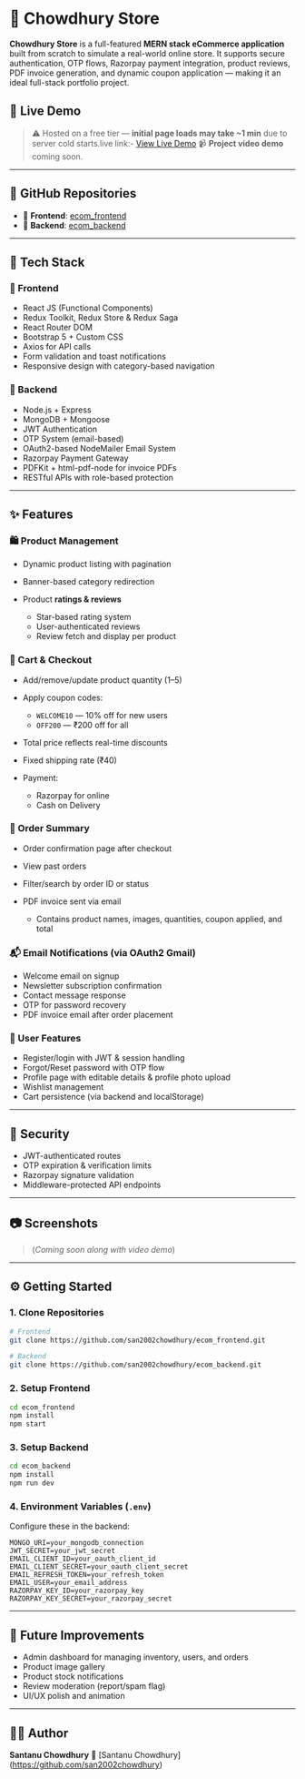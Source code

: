 # 🛒 Chowdhury Store

**Chowdhury Store** is a full-featured **MERN stack eCommerce application** built from scratch to simulate a real-world online store. It supports secure authentication, OTP flows, Razorpay payment integration, product reviews, PDF invoice generation, and dynamic coupon application — making it an ideal full-stack portfolio project.

## 🔗 Live Demo

> ⚠️ Hosted on a free tier — **initial page loads may take \~1 min** due to server cold starts.live link:- [View Live Demo](https://ecom-frontend-tswm.onrender.com)
> 📹 **Project video demo** coming soon.

---

## 📁 GitHub Repositories

* 🔷 **Frontend**: [ecom\_frontend](https://github.com/san2002chowdhury/ecom_frontend)
* 🔶 **Backend**: [ecom\_backend](https://github.com/san2002chowdhury/ecom_backend)

---

## 🧱 Tech Stack

### 🔹 Frontend

* React JS (Functional Components)
* Redux Toolkit, Redux Store & Redux Saga
* React Router DOM
* Bootstrap 5 + Custom CSS
* Axios for API calls
* Form validation and toast notifications
* Responsive design with category-based navigation

### 🔸 Backend

* Node.js + Express
* MongoDB + Mongoose
* JWT Authentication
* OTP System (email-based)
* OAuth2-based NodeMailer Email System
* Razorpay Payment Gateway
* PDFKit + html-pdf-node for invoice PDFs
* RESTful APIs with role-based protection

---

## ✨ Features

### 🛍️ Product Management

* Dynamic product listing with pagination
* Banner-based category redirection
* Product **ratings & reviews**

  * Star-based rating system
  * User-authenticated reviews
  * Review fetch and display per product

### 🛒 Cart & Checkout

* Add/remove/update product quantity (1–5)
* Apply coupon codes:

  * `WELCOME10` — 10% off for new users
  * `OFF200` — ₹200 off for all
* Total price reflects real-time discounts
* Fixed shipping rate (₹40)
* Payment:

  * Razorpay for online
  * Cash on Delivery

### 🧾 Order Summary

* Order confirmation page after checkout
* View past orders
* Filter/search by order ID or status
* PDF invoice sent via email

  * Contains product names, images, quantities, coupon applied, and total

### 📬 Email Notifications (via OAuth2 Gmail)

* Welcome email on signup
* Newsletter subscription confirmation
* Contact message response
* OTP for password recovery
* PDF invoice email after order placement

### 👤 User Features

* Register/login with JWT & session handling
* Forgot/Reset password with OTP flow
* Profile page with editable details & profile photo upload
* Wishlist management
* Cart persistence (via backend and localStorage)

---

## 🧪 Security

* JWT-authenticated routes
* OTP expiration & verification limits
* Razorpay signature validation
* Middleware-protected API endpoints

---

## 📷 Screenshots

> (*Coming soon along with video demo*)

---

## ⚙️ Getting Started

### 1. Clone Repositories

```bash
# Frontend
git clone https://github.com/san2002chowdhury/ecom_frontend.git

# Backend
git clone https://github.com/san2002chowdhury/ecom_backend.git
```

### 2. Setup Frontend

```bash
cd ecom_frontend
npm install
npm start
```

### 3. Setup Backend

```bash
cd ecom_backend
npm install
npm run dev
```

### 4. Environment Variables (`.env`)

Configure these in the backend:

```env
MONGO_URI=your_mongodb_connection
JWT_SECRET=your_jwt_secret
EMAIL_CLIENT_ID=your_oauth_client_id
EMAIL_CLIENT_SECRET=your_oauth_client_secret
EMAIL_REFRESH_TOKEN=your_refresh_token
EMAIL_USER=your_email_address
RAZORPAY_KEY_ID=your_razorpay_key
RAZORPAY_KEY_SECRET=your_razorpay_secret
```

---

## 🔮 Future Improvements

* Admin dashboard for managing inventory, users, and orders
* Product image gallery
* Product stock notifications
* Review moderation (report/spam flag)
* UI/UX polish and animation

---

## 👨‍💻 Author

**Santanu Chowdhury**
📧 [Santanu Chowdhury] (https://github.com/san2002chowdhury)



